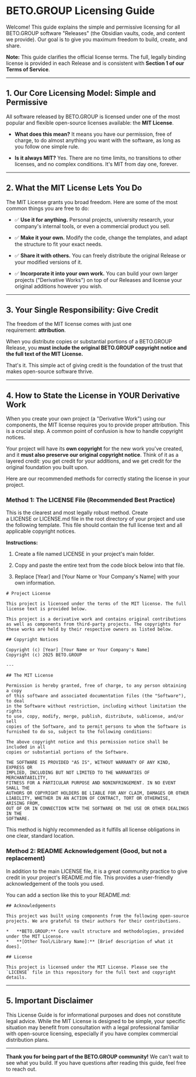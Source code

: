 

# **BETO.GROUP Licensing Guide**

Welcome! This guide explains the simple and permissive licensing for all BETO.GROUP software "Releases" (the Obsidian vaults, code, and content we provide). Our goal is to give you maximum freedom to build, create, and share.

**Note:** This guide clarifies the official license terms. The full, legally binding license is provided in each Release and is consistent with **Section 1 of our Terms of Service**.

---

## **1. Our Core Licensing Model: Simple and Permissive**

All software released by BETO.GROUP is licensed under one of the most popular and flexible open-source licenses available: the **MIT License**.

- **What does this mean?** It means you have our permission, free of charge, to do almost anything you want with the software, as long as you follow one simple rule.
    
- **Is it always MIT?** Yes. There are no time limits, no transitions to other licenses, and no complex conditions. It's MIT from day one, forever.
    

---

## **2. What the MIT License Lets You Do**

The MIT License grants you broad freedom. Here are some of the most common things you are free to do:

- ✅ **Use it for anything.** Personal projects, university research, your company's internal tools, or even a commercial product you sell.
    
- ✅ **Make it your own.** Modify the code, change the templates, and adapt the structure to fit your exact needs.
    
- ✅ **Share it with others.** You can freely distribute the original Release or your modified versions of it.
    
- ✅ **Incorporate it into your own work.** You can build your own larger projects ("Derivative Works") on top of our Releases and license your original additions however you wish.
    

---

## **3. Your Single Responsibility: Give Credit**

The freedom of the MIT license comes with just one requirement: **attribution**.

When you distribute copies or substantial portions of a BETO.GROUP Release, you **must include the original BETO.GROUP copyright notice and the full text of the MIT License.**

That's it. This simple act of giving credit is the foundation of the trust that makes open-source software thrive.

---

## **4. How to State the License in YOUR Derivative Work**

When you create your own project (a "Derivative Work") using our components, the MIT license requires you to provide proper attribution. This is a crucial step. A common point of confusion is how to handle copyright notices.

Your project will have its **own copyright** for the new work you've created, and it **must also preserve our original copyright notice**. Think of it as a layered credit: you get credit for your additions, and we get credit for the original foundation you built upon.

Here are our recommended methods for correctly stating the license in your project.

### **Method 1: The LICENSE File (Recommended Best Practice)**

This is the clearest and most legally robust method. Create a LICENSE or LICENSE.md file in the root directory of your project and use the following template. This file should contain the full license text and all applicable copyright notices.

**Instructions:**

1. Create a file named LICENSE in your project's main folder.
    
2. Copy and paste the entire text from the code block below into that file.
    
3. Replace [Year] and [Your Name or Your Company's Name] with your own information.

```
# Project License

This project is licensed under the terms of the MIT license. The full license text is provided below.

This project is a derivative work and contains original contributions as well as components from third-party projects. The copyrights for these works are held by their respective owners as listed below.

## Copyright Notices

Copyright (c) [Year] [Your Name or Your Company's Name]
Copyright (c) 2025 BETO.GROUP

---

## The MIT License

Permission is hereby granted, free of charge, to any person obtaining a copy
of this software and associated documentation files (the "Software"), to deal
in the Software without restriction, including without limitation the rights
to use, copy, modify, merge, publish, distribute, sublicense, and/or sell
copies of the Software, and to permit persons to whom the Software is
furnished to do so, subject to the following conditions:

The above copyright notice and this permission notice shall be included in all
copies or substantial portions of the Software.

THE SOFTWARE IS PROVIDED "AS IS", WITHOUT WARRANTY OF ANY KIND, EXPRESS OR
IMPLIED, INCLUDING BUT NOT LIMITED TO THE WARRANTIES OF MERCHANTABILITY,
FITNESS FOR A PARTICULAR PURPOSE AND NONINFRINGEMENT. IN NO EVENT SHALL THE
AUTHORS OR COPYRIGHT HOLDERS BE LIABLE FOR ANY CLAIM, DAMAGES OR OTHER
LIABILITY, WHETHER IN AN ACTION OF CONTRACT, TORT OR OTHERWISE, ARISING FROM,
OUT OF OR IN CONNECTION WITH THE SOFTWARE OR THE USE OR OTHER DEALINGS IN THE
SOFTWARE.
```


This method is highly recommended as it fulfills all license obligations in one clear, standard location.

### **Method 2: README Acknowledgement (Good, but not a replacement)**

In addition to the main LICENSE file, it is a great community practice to give credit in your project's README.md file. This provides a user-friendly acknowledgement of the tools you used.

You can add a section like this to your README.md:

```
## Acknowledgements

This project was built using components from the following open-source projects. We are grateful to their authors for their contributions.

*   **BETO.GROUP:** Core vault structure and methodologies, provided under the MIT License.
*   **[Other Tool/Library Name]:** [Brief description of what it does].

## License

This project is licensed under the MIT License. Please see the `LICENSE` file in this repository for the full text and copyright details.
```

---

## **5. Important Disclaimer**

This License Guide is for informational purposes and does not constitute legal advice. While the MIT License is designed to be simple, your specific situation may benefit from consultation with a legal professional familiar with open-source licensing, especially if you have complex commercial distribution plans.

---

**Thank you for being part of the BETO.GROUP community!** We can't wait to see what you build. If you have questions after reading this guide, feel free to reach out.